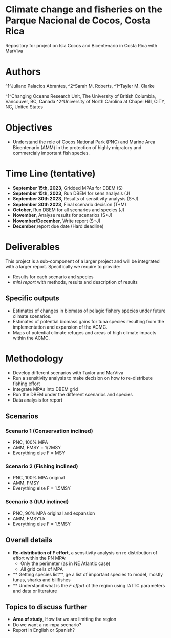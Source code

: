 # Climate change and fisheries on the Parque Nacional de Cocos, Costa Rica
Repository for project on Isla Cocos and Bicentenario in Costa Rica with MarViva

# Authors
^1^Juliano Palacios Abrantes, ^2^Sarah M. Roberts, ^1^Tayler M. Clarke

^1^Changing Oceans Research Unit, The University of British Columbia, Vancouver, BC, Canada
^2^University of North Carolina at Chapel Hill, CITY, NC, United States

# Objectives
- Understand the role of Cocos National Park (PNC) and Marine Area Bicentenario (AMM) in the protection of highly migratory and commercialy important fish species.

# Time Line (tentative)
- **September 15th, 2023**, Gridded MPAs for DBEM (S)
- **September 15th, 2023**, Run DBEM for sens analysis (J)
- **September 30th 2023**, Results of sensitivity analysis (S+J)
- **September 30th 2023**, Final scenario decision (T+M)
- **October**, Run DBEM for all scenarios and species (J)
- **November**, Analyse results for scenarios (S+J)
- **November/December**, Write report (S+J)
- **December**,report due date (Hard deadline)

# Deliverables
This project is a sub-component of a larger project and will be integrated with a larger report. Specifically we require to provide:
- Results for each scenario and species
- *mini report* with methods, results and description of results

## Specific outputs
- Estimates of changes in biomass of pelagic fishery species under future climate scenarios.
- Estimates of potential biomass gains for tuna species resulting from the implementation and expansion of the ACMC.
- Maps of potential climate refuges and areas of high climate impacts within the ACMC.

# Methodology

- Develop different scenarios with Taylor and MarViva
- Run a sensitivity analysis to make decision on how to re-distribute fishing effort
- Integrate MPAs into DBEM grid
- Run the DBEM under the different scenarios and species
- Data analysis for report

## Scenarios

### Scenario 1 (Conservation inclined)
- PNC, 100% MPA
- AMM, FMSY = 1/2MSY
- Everything else F = MSY

### Scenario 2 (Fishing inclined)
- PNC, 100% MPA original
- AMM, FMSY
- Everything else F = 1.5MSY

### Scenario 3 (IUU inclined)

- PNC, 90% MPA original and expansion
- AMM, FMSY1.5
- Everything else F = 1.5MSY

## Overall details

- **Re-distribution of F effort**, a sensitivity analysis on re distribution of effort within the PN MPA:
  - Only the perimeter (as in NE Atlantic case)
  - All grid cells of MPA
- ** Getting species list**, ge a list of important species to model, mostly tunas, sharks and billfishes
- ** Understand what is the *F effort* of the region using IATTC parameters and data or literature

## Topics to discuss further
- **Area of study**, How far we are limiting the region
- Do we want a no-mpa scenario?
- Report in English or Spanish?
